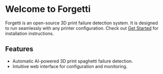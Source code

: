 # Welcome to Forgetti

Forgetti is an open-source 3D print failure detection system. It is designed to run seamlessly with any printer configuration. Check out [Get Started](get_started.md) for installation instructions.

## Features

- Automatic AI-powered 3D print spaghetti failure detection.
- Intuitive web interface for configuration and monitoring.
